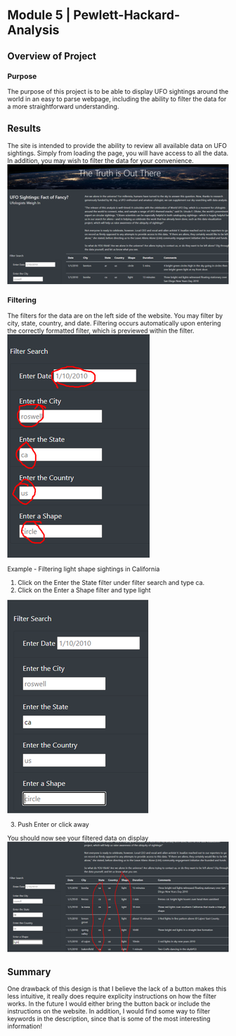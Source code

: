 
# Module 5 |  Pewlett-Hackard-Analysis
## Overview of Project
### Purpose
The purpose of this project is to be able to display UFO sightings around the world in an easy to parse webpage, including the ability to filter the data for a more straightforward understanding.

## Results
The site is intended to  provide the ability to review all available data on UFO sightings.  Simply from loading the page, you will have access to all the data.  In addition, you may wish to filter the data for your convenience.
![enter image description here](https://raw.githubusercontent.com/Andres-T-Hernandez/UFOs/main/Resources/Image_1.png)
### Filtering
The filters for the data are on the left side of the website.  You may filter by city, state, country, and date.  Filtering occurs automatically upon entering the correctly formatted filter, which is previewed within the filter.
![\[img\]](https://raw.githubusercontent.com/Andres-T-Hernandez/UFOs/main/Resources/Image_2.png)

Example - Filtering light shape sightings in California

 1. Click on the Enter the State filter under filter search and type ca.
 2. Click on the Enter a Shape filter and type light

 ![\[img\]](https://raw.githubusercontent.com/Andres-T-Hernandez/UFOs/main/Resources/Image_3.png)

 3. Push Enter or click away
 
 You should now see your filtered data on display
![\[img\]](https://raw.githubusercontent.com/Andres-T-Hernandez/UFOs/main/Resources/Image_4.png)

## Summary
One drawback of this design is that I believe the lack of a button makes this less intuitive, it really does require explicity instructions on how the filter works.  In the future I would either bring the button back or include the instructions on the website.  In addition, I would find some way to filter keywords in the description, since that is some of the most interesting information!